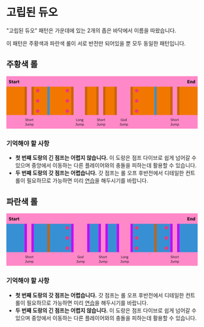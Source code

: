 # 고립된 듀오

"고립된 듀오" 패턴은 가운데에 있는 2개의 좁은 바닥에서 이름을 따왔습니다.

이 패턴은 주황색과 파란색 롤이 서로 반전만 되어있을 뿐 모두 동일한 패턴입니다.

## 주황색 롤

![Isolated Duo Orange](../images/rolls/isolated-duo-orange-annotated.jpg)

### 기억해야 할 사항

* **첫 번째 도랑의 긴 점프는 어렵지 않습니다.** 이 도랑은 점프 다이브로 쉽게 넘어갈 수 있으며 중앙에서 이동하는 다른 플레이어와의 충돌을 피하는데 활용할 수 있습니다.
* **두 번째 도랑의 갓 점프는 어렵습니다.** 갓 점프는 롤 오프 후반전에서 디테일한 컨트롤이 필요하므로 가능하면 미리 [연습](../advanced/isolated-duo-god-jumps.md)을 해두시기를 바랍니다.

## 파란색 롤

![Isolated Duo Blue](../images/rolls/isolated-duo-blue-annotated.jpg)

### 기억해야 할 사항

* **첫 번째 도랑의 갓 점프는 어렵습니다.** 갓 점프는 롤 오프 후반전에서 디테일한 컨트롤이 필요하므로 가능하면 미리 [연습](../advanced/isolated-duo-god-jumps.md)을 해두시기를 바랍니다.
* **두 번째 도랑의 긴 점프는 어렵지 않습니다.** 이 도랑은 점프 다이브로 쉽게 넘어갈 수 있으며 중앙에서 이동하는 다른 플레이어와의 충돌을 피하는데 활용할 수 있습니다.

